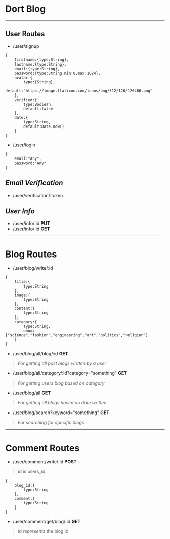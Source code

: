 # **Dort Blog**
---
## **User Routes**
* /user/signup
```
{
    firstname:{type:String},
    lastname:{type:String},
    email:{type:String},
    password:{type:String,min:8,max:1024},
    avatar:{
        type:{String},
        default:"https://image.flaticon.com/icons/png/512/126/126486.png"
    },
    verified:{
        type:Boolean,
        default:false
    },
    date:{
        type:String,
        default:Date.now()
    }
}
```
* /user/login
```
{
    email:"Any",
    password:"Any"
}
```
## *Email Verification*
* /user/verification/:token
## *User Info*
* /user/info/:id **PUT**
* /user/info/:id **GET**

---

# **Blog Routes**
* /user/blog/write/:id
```
{
    title:{
        type:String
    },
    image:{
        type:String
    },
    content:{
        type:String
    },
    category:{
        type:String,
        enum:["science","fashion","engineering","art","politics","religion"]
    }
}
```

* /user/blog/all/blog/:id **GET** 
> *For getting all post blogs written by a user*
* /user/blog/all/category/:id?category="something" **GET** 
> *For getting users blog based on category*
* /user/blog/all **GET** 
> *For getting all blogs based on date written*
* /user/blog/search?keyword="something" **GET**
> *For searching for specific blogs*

---
# **Comment Routes**
* /user/comment/write/:id **POST**
> id is users_id
```
{
    blog_id:{
        type:String
    },
    comment:{
        type:String
    }
}
```
* /user/comment/get/blog/:id **GET**
> id _represents_ the blog id